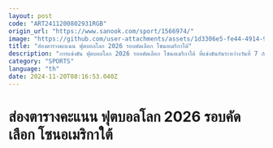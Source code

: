 ```yaml
---
layout: post
code: "ART2411200802931RGB"
origin_url: "https://www.sanook.com/sport/1566974/"
image: "https://github.com/user-attachments/assets/1d3306e5-fe44-4914-9b5d-f0535eba4423"
title: "ส่องตารางคะแนน ฟุตบอลโลก 2026 รอบคัดเลือก โซนอเมริกาใต้"
description: "การแข่งขัน ฟุตบอลโลก 2026 รอบคัดเลือก โซนอเมริกาใต้ ที่แข่งขันกันระหว่างวันที่ 7 กันยายน 2567 - วันที่ 30 กันยายน 2568"
category: "SPORTS"
language: "th"
date: 2024-11-20T08:16:53.040Z
---
```


# ส่องตารางคะแนน ฟุตบอลโลก 2026 รอบคัดเลือก โซนอเมริกาใต้